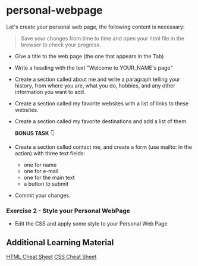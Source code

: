 # personal-webpage

Let's create your personal web page, the following content is necessary:

> Save your changes from time to time and open your html file in the browser to check your progress.

- Give a title to the web page (the one that appears in the Tab)
- Write a heading with the text "Welcome to YOUR_NAME's page"
- Create a section called about me and write a paragraph telling your history, from where you are, what you do, hobbies, and any other information you want to add.
- Create a section called my favorite websites with a list of links to these websites.
- Create a section called my favorite destinations and add a list of them.

  
  **BONUS TASK** 👇
  
- Create a section called contact me, and create a form (use mailto: in the action) with three text fields:
  - one for name 
  - one for e-mail  
  - one for the main text
  - a button to submit

    
- Commit your changes.

### Exercise 2 - Style your Personal WebPage

- Edit the CSS and apply some style to your Personal Web Page

## Additional Learning Material

[HTML Cheat Sheet](https://htmlcheatsheet.com/HTML-Cheat-Sheet.pdf)
[CSS Cheat Sheet](http://www.cheat-sheets.org/saved-copy/css_cheat_sheet.pdf)
